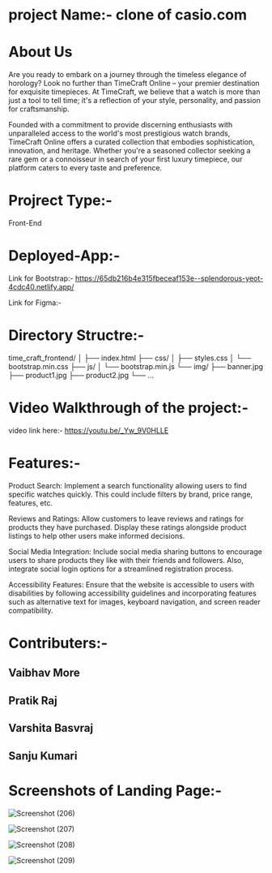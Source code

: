 # project Name:- clone of casio.com
# About Us
Are you ready to embark on a journey through the timeless elegance of horology? Look no further than TimeCraft Online – your premier destination for exquisite timepieces. At TimeCraft, we believe that a watch is more than just a tool to tell time; it's a reflection of your style, personality, and passion for craftsmanship.

Founded with a commitment to provide discerning enthusiasts with unparalleled access to the world's most prestigious watch brands, TimeCraft Online offers a curated collection that embodies sophistication, innovation, and heritage. Whether you're a seasoned collector seeking a rare gem or a connoisseur in search of your first luxury timepiece, our platform caters to every taste and preference.

# Projrect Type:-
Front-End

# Deployed-App:-

Link for Bootstrap:- https://65db216b4e315fbeceaf153e--splendorous-yeot-4cdc40.netlify.app/

Link for Figma:- 

# Directory Structre:-

time_craft_frontend/
│
├── index.html
├── css/
│   ├── styles.css
│   └── bootstrap.min.css
├── js/
│   └── bootstrap.min.js
└── img/
    ├── banner.jpg
    ├── product1.jpg
    ├── product2.jpg
    └── ...


# Video Walkthrough of the project:-

video link here:- https://youtu.be/_Yw_9V0HLLE

# Features:-

Product Search: Implement a search functionality allowing users to find specific watches quickly. This could include filters by brand, price range, features, etc.

Reviews and Ratings: Allow customers to leave reviews and ratings for products they have purchased. Display these ratings alongside product listings to help other users make informed decisions.

Social Media Integration: Include social media sharing buttons to encourage users to share products they like with their friends and followers. Also, integrate social login options for a streamlined registration process.

Accessibility Features: Ensure that the website is accessible to users with disabilities by following accessibility guidelines and incorporating features such as alternative text for images, keyboard navigation, and screen reader compatibility.

# Contributers:-

Vaibhav More
------------------
Pratik Raj
-----------------
Varshita Basvraj
----------------
Sanju Kumari
---------------

# Screenshots of Landing Page:-

![Screenshot (206)](https://github.com/vaibhav540/CW-204-Project/assets/158465350/664a3b5a-42f8-4be3-a890-21dc23163977)

![Screenshot (207)](https://github.com/vaibhav540/CW-204-Project/assets/158465350/9ad674cf-d131-430a-b034-43803bff592e)

![Screenshot (208)](https://github.com/vaibhav540/CW-204-Project/assets/158465350/afaea85c-9aee-4f33-b7ff-a9a305df8c34)

![Screenshot (209)](https://github.com/vaibhav540/CW-204-Project/assets/158465350/8238a295-a7ec-46df-9932-1c18a062bf72)





